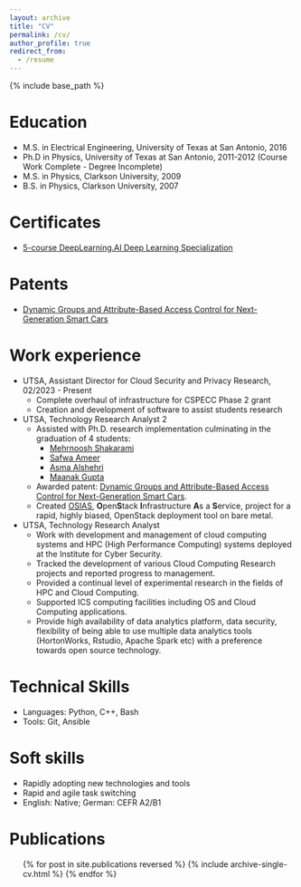 ```yaml
---
layout: archive
title: "CV"
permalink: /cv/
author_profile: true
redirect_from:
  - /resume
---
```


{% include base_path %}

Education
====== 
* M.S. in Electrical Engineering, University of Texas at San Antonio, 2016
* Ph.D in Physics, University of Texas at San Antonio, 2011-2012 (Course Work Complete - Degree Incomplete)
* M.S. in Physics, Clarkson University, 2009
* B.S. in Physics, Clarkson University, 2007

Certificates
======
* [5-course DeepLearning.AI Deep Learning Specialization](https://www.credly.com/badges/fb04f51b-39d7-4db2-b05d-b688495b971c/public_url)

Patents
======
* [Dynamic Groups and Attribute-Based Access Control for Next-Generation Smart Cars](https://patents.google.com/patent/US11858517B2)

Work experience
======
* UTSA, Assistant Director for Cloud Security and Privacy Research, 02/2023 - Present
  * Complete overhaul of infrastructure for CSPECC Phase 2 grant
  * Creation and development of software to assist students research
* UTSA, Technology Research Analyst 2
  * Assisted with Ph.D. research implementation culminating in the graduation of 4 students:
    * [Mehrnoosh Shakarami](https://ics.utsa.edu/people/dissertations/2022-Mehrnoosh-Shakarami.pdf)
    * [Safwa Ameer](https://ics.utsa.edu/people/dissertations/2021_Ameer_Safwa_phd.pdf)
    * [Asma Alshehri](https://ics.utsa.edu/people/dissertations/2018-Asma-Alshehri.pdf)
    * [Maanak Gupta](https://ics.utsa.edu/people/dissertations/2018-Maanak-Gupta.pdf)
  * Awarded patent: [Dynamic Groups and Attribute-Based Access Control for Next-Generation Smart Cars](https://uspto.report/patent/app/20200283002).
  * Created [OSIAS](https://gitlab.com/utsa-ics/osias), **O**pen**S**tack **I**nfrastructure **A**s a **S**ervice, project for a rapid, highly biased, OpenStack deployment tool on bare metal.
* UTSA, Technology Research Analyst
  * Work with development and management of cloud computing systems and HPC (High Performance Computing) systems deployed at the Institute for Cyber Security.
  * Tracked the development of various Cloud Computing Research projects and reported progress to management.
  * Provided a continual level of experimental research in the fields of HPC and Cloud Computing.
  * Supported ICS computing facilities including OS and Cloud Computing applications.
  * Provide high availability of data analytics platform, data security, flexibility of being able to use multiple data analytics tools (HortonWorks, Rstudio, Apache Spark etc) with a preference towards open source technology.

  
Technical Skills
======
* Languages: Python, C++, Bash
* Tools: Git, Ansible

Soft skills
======
* Rapidly adopting new technologies and tools
* Rapid and agile task switching
* English: Native; German: CEFR A2/B1

Publications
======
  <ul>{% for post in site.publications reversed %}
    {% include archive-single-cv.html %}
  {% endfor %}</ul>

